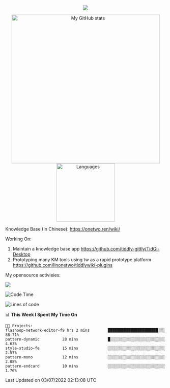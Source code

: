 <a href="https://github.com/linonetwo">
    <p align="center">
        <img src="https://github-profile-trophy.vercel.app/?username=linonetwo&column=7&theme=onedark"/>
    </p>
</a>
<a align="center" href="https://github.com/linonetwo">
  <p align="center">
    <img src="https://github-readme-stats.vercel.app/api?username=linonetwo&show_icons=true&count_private=true" alt="My GitHub stats" width="465"/>
    <img src="https://github-readme-stats.vercel.app/api/top-langs/?username=linonetwo&layout=compact&langs_count=10" alt="Languages" height="183">
  </p>
</a>

Knowledge Base (In Chinese): https://onetwo.ren/wiki/

Working On: 

1. Maintain a knowledge base app https://github.com/tiddly-gittly/TidGi-Desktop
1. Prototyping many KM tools using tw as a rapid prototype platform https://github.com/linonetwo/tiddlywiki-plugins

My opensource activieies:

![](https://visitor-badge.glitch.me/badge?page_id=linonetwo.linonetwo)

<!--START_SECTION:waka-->
![Code Time](http://img.shields.io/badge/Code%20Time-0%20secs-blue)

![Lines of code](https://img.shields.io/badge/From%20Hello%20World%20I%27ve%20Written-2%20Million%20lines%20of%20code-blue)

📊 **This Week I Spent My Time On** 

```text
🐱‍💻 Projects: 
flashoop-network-editor-f9 hrs 2 mins        ██████████████████████░░░   88.71% 
pattern-dynamic          28 mins             █░░░░░░░░░░░░░░░░░░░░░░░░   4.63% 
style-studio-fe          15 mins             ░░░░░░░░░░░░░░░░░░░░░░░░░   2.57% 
pattern-mono             12 mins             ░░░░░░░░░░░░░░░░░░░░░░░░░   2.08% 
pattern-endcard          10 mins             ░░░░░░░░░░░░░░░░░░░░░░░░░   1.76%

```


 Last Updated on 03/07/2022 02:13:08 UTC
<!--END_SECTION:waka-->
